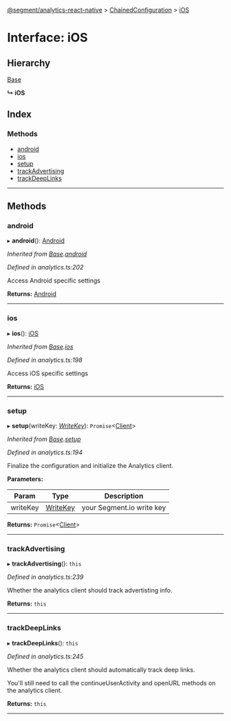 [@segment/analytics-react-native](../README.md) > [ChainedConfiguration](../modules/analytics.chainedconfiguration.md) > [iOS](../interfaces/analytics.chainedconfiguration.ios.md)

# Interface: iOS

## Hierarchy

 [Base](analytics.chainedconfiguration.base.md)

**↳ iOS**

## Index

### Methods

* [android](analytics.chainedconfiguration.ios.md#android)
* [ios](analytics.chainedconfiguration.ios.md#ios)
* [setup](analytics.chainedconfiguration.ios.md#setup)
* [trackAdvertising](analytics.chainedconfiguration.ios.md#trackadvertising)
* [trackDeepLinks](analytics.chainedconfiguration.ios.md#trackdeeplinks)

---

## Methods

<a id="android"></a>

###  android

▸ **android**(): [Android](analytics.chainedconfiguration.android.md)

*Inherited from [Base](analytics.chainedconfiguration.base.md).[android](analytics.chainedconfiguration.base.md#android)*

*Defined in analytics.ts:202*

Access Android specific settings

**Returns:** [Android](analytics.chainedconfiguration.android.md)

___
<a id="ios"></a>

###  ios

▸ **ios**(): [iOS](analytics.chainedconfiguration.ios.md)

*Inherited from [Base](analytics.chainedconfiguration.base.md).[ios](analytics.chainedconfiguration.base.md#ios)*

*Defined in analytics.ts:198*

Access iOS specific settings

**Returns:** [iOS](analytics.chainedconfiguration.ios.md)

___
<a id="setup"></a>

###  setup

▸ **setup**(writeKey: *[WriteKey](../#writekey)*): `Promise`<[Client](../classes/analytics.client.md)>

*Inherited from [Base](analytics.chainedconfiguration.base.md).[setup](analytics.chainedconfiguration.base.md#setup)*

*Defined in analytics.ts:194*

Finalize the configuration and initialize the Analytics client.

**Parameters:**

| Param | Type | Description |
| ------ | ------ | ------ |
| writeKey | [WriteKey](../#writekey) |  your Segment.io write key |

**Returns:** `Promise`<[Client](../classes/analytics.client.md)>

___
<a id="trackadvertising"></a>

###  trackAdvertising

▸ **trackAdvertising**(): `this`

*Defined in analytics.ts:239*

Whether the analytics client should track advertisting info.

**Returns:** `this`

___
<a id="trackdeeplinks"></a>

###  trackDeepLinks

▸ **trackDeepLinks**(): `this`

*Defined in analytics.ts:245*

Whether the analytics client should automatically track deep links.

You'll still need to call the continueUserActivity and openURL methods on the analytics client.

**Returns:** `this`

___

